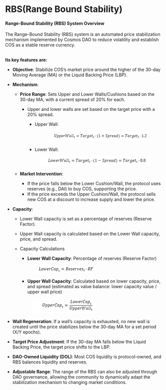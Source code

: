 # RBS(Range Bound Stability)

#### Range-Bound Stability (RBS) System Overview

The Range-Bound Stability (RBS) system is an automated price stabilization mechanism implemented by Cosmos DAO to reduce volatility and establish COS as a stable reserve currency.

\
**Its key features are:**

* **Objective**: Stabilize COS’s market price around the higher of the 30-day Moving Average (MA) or the Liquid Backing Price (LBP).
* **Mechanism**:
  * **Price Range**: Sets Upper and Lower Walls/Cushions based on the 30-day MA, with a current spread of 20% for each.
    *   Upper and lower walls are set based on the target price with a 20% spread.

        *   Upper Wall:

            <figure><img src="../.gitbook/assets/image (18).png" alt=""><figcaption></figcaption></figure>


        * Lower Wall:

        <figure><img src="../.gitbook/assets/image (1) (1).png" alt=""><figcaption></figcaption></figure>
  *   **Market Intervention**:

      * If the price falls below the Lower Cushion/Wall, the protocol uses reserves (e.g., DAI) to buy COS, supporting the price.
      * If the price exceeds the Upper Cushion/Wall, the protocol sells new COS at a discount to increase supply and lower the price.


* **Capacity**:
  * Lower Wall capacity is set as a percentage of reserves (Reserve Factor).
  * Upper Wall capacity is calculated based on the Lower Wall capacity, price, and spread.
  *   Capacity Calculations

      * **Lower Wall Capacity**: Percentage of reserves (Reserve Factor)

      <figure><img src="../.gitbook/assets/image (2) (1).png" alt=""><figcaption></figcaption></figure>



      * **Upper Wall Capacity**: Calculated based on lower capacity, price, and spread (estimated as value balance: lower capacity value / upper wall price)

      <figure><img src="../.gitbook/assets/image (3) (1).png" alt=""><figcaption></figcaption></figure>
* **Wall Regeneration**: If a wall’s capacity is exhausted, no new wall is created until the price stabilizes below the 30-day MA for a set period (X/Y epochs).
* **Target Price Adjustment**: If the 30-day MA falls below the Liquid Backing Price, the target price shifts to the LBP.
* **DAO-Owned Liquidity (DOL)**: Most COS liquidity is protocol-owned, and RBS balances liquidity and reserves.
* **Adjustable Range**: The range of the RBS can also be adjusted through DAO governance, allowing the community to dynamically adapt the stabilization mechanism to changing market conditions.

